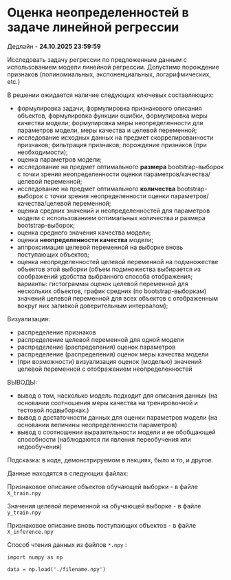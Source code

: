 # Оценка неопределенностей в задаче линейной регрессии

Дедлайн - **24.10.2025 23:59:59**

Исследовать задачу регрессии по предложенным данным с использованием модели линейной регрессии. Допустимо порождение признаков (полиномиальных, экспоненциальных, логарифмических, etc.)

В решении ожидается наличие следующих ключевых составляющих:

- формулировка задачи, формулировка признакового описания объектов, формулировка функции ошибки, формулировка меры качества модели; формулировка меры неопределенности для параметров модели, меры качества и целевой переменной;
- исследование исходных данных на предмет скоррелированности признаков; фильтрация признаков; порождение признаков (при необходимости);
- оценка параметров модели;
- исследование на предмет оптимального **размера** bootstrap-выборок с точки зрения неопределенности оценки параметров/качества/целевой переменной;
- исследование на предмет оптимального **количества** bootstrap-выборок с точки зрения неопределенности оценки параметров/качества/целевой переменной;
- оценка средних значений и неопределенностей для параметров модели с использованием оптимальных количества и размера bootstrap-выборок;
- оценка среднего значения качества модели;
- оценка **неопределенности качества** модели;
- аппроксимация целевой переменной на выборке вновь поступающих объектов;
- оценка неопределенностей целевой переменной на подмножестве объектов этой выборки (объем подмножества выбирается из соображений удобства выбранного способа отображения; варианты: гистограммы оценок целевой переменной для нескольких объектов, график средних (по bootstrap-выборкам) значений целевой переменной для всех объектов с отображенным вокруг них заливкой доверительным интервалом);



Визуализация:

- распределение признаков
- распределение целевой переменной для одной модели
- распределение (распределения) оценок параметров
- распределение (распределения) оценок меры качества модели
- (при возможности) визуализация оценок (моделью) значений целевой переменной с отображением неопределенностей



ВЫВОДЫ:

- вывод о том, насколько модель подходит для описания данных (на основании соотношения меры качества на тренировочной и тестовой подвыборках.)
- вывод о достаточности данных для оценки параметров модели (на основании величины неопределенности параметров)
- вывод о соотношении выразительности модели и ее обобщающей способности (наблюдаются ли явления переобучения или недообучения)



Подсказка: в коде, демонстрируемом в лекциях, было и то, и другое.





Данные находятся в следующих файлах:

Признаковое описание объектов обучающей выборки - в файле `X_train.npy`

Значения целевой переменной на обучающей выборке - в файле `y_train.npy`

Признаковое описание вновь поступающих объектов - в файле `X_inference.npy`

Способ чтения данных из файлов `*.npy` :

```
import numpy as np

data = np.load('./filename.npy')
```